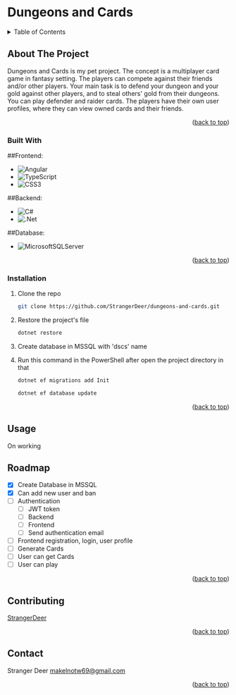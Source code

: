 # Dungeons and Cards

<details>
  <summary>Table of Contents</summary>
  <ol>
    <li>
      <a href="#about-the-project">About The Project</a>
      <ul>
        <li><a href="#built-with">Built With</a></li>
      </ul>
    </li>
    <li>
      <a href="#getting-started">Getting Started</a>
      <ul>
        <li><a href="#installation">Installation</a></li>
      </ul>
    </li>
    <li><a href="#usage">Usage</a></li>
    <li><a href="#roadmap">Roadmap</a></li>
    <li><a href="#contributing">Contributing</a></li>
    <li><a href="#contact">Contact</a></li>
  </ol>
</details>



<!-- ABOUT THE PROJECT -->
## About The Project

Dungeons and Cards is my pet project. The concept is a multiplayer card game in fantasy setting. The players can compete against their friends and/or other players. Your main task is to defend your dungeon and your gold against other players, and to steal others' gold from their dungeons. You can play defender and raider cards. The players have their own user profiles, where they can view owned cards and their friends.

<p align="right">(<a href="#readme-top">back to top</a>)</p>


### Built With

##Frontend:
* ![Angular](https://img.shields.io/badge/angular-%23DD0031.svg?style=for-the-badge&logo=angular&logoColor=white)
* ![TypeScript](https://img.shields.io/badge/typescript-%23007ACC.svg?style=for-the-badge&logo=typescript&logoColor=white)
* ![CSS3](https://img.shields.io/badge/css3-%231572B6.svg?style=for-the-badge&logo=css3&logoColor=white)

##Backend:
* ![C#](https://img.shields.io/badge/c%23-%23239120.svg?style=for-the-badge&logo=c-sharp&logoColor=white)
* ![.Net](https://img.shields.io/badge/.NET-5C2D91?style=for-the-badge&logo=.net&logoColor=white)

##Database:
* ![MicrosoftSQLServer](https://img.shields.io/badge/Microsoft%20SQL%20Server-CC2927?style=for-the-badge&logo=microsoft%20sql%20server&logoColor=white)


<p align="right">(<a href="#readme-top">back to top</a>)</p>


### Installation

1. Clone the repo
   ```sh
   git clone https://github.com/StrangerDeer/dungeons-and-cards.git
   ```
2. Restore the project's file
   ```sh
   dotnet restore
   ```
3. Create database in MSSQL with 'dscs' name

4. Run this command in the PowerShell after open the project directory in that
   ```sh
   dotnet ef migrations add Init
   ```
    ```sh
   dotnet ef database update
   ```

<p align="right">(<a href="#readme-top">back to top</a>)</p>
  
## Usage

On working
<!-- ROADMAP -->
## Roadmap

- [x] Create Database in MSSQL
- [x] Can add new user and ban
- [ ] Authentication
    - [ ] JWT token
    - [ ] Backend
    - [ ] Frontend
    - [ ] Send authentication email
- [ ] Frontend registration, login, user profile
- [ ] Generate Cards
- [ ] User can get Cards
- [ ] User can play

<p align="right">(<a href="#readme-top">back to top</a>)</p>



<!-- CONTRIBUTING -->
## Contributing

[StrangerDeer](https://github.com/StrangerDeer)

<p align="right">(<a href="#readme-top">back to top</a>)</p>


<!-- CONTACT -->
## Contact

Stranger Deer
makelnotw69@gmail.com

<p align="right">(<a href="#readme-top">back to top</a>)</p>


